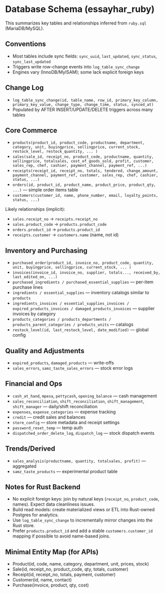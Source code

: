 # Database Schema (essayhar_ruby)

This summarizes key tables and relationships inferred from `ruby.sql` (MariaDB/MySQL).

## Conventions
- Most tables include sync fields: `sync_uuid`, `last_updated`, `sync_status`, `sync_last_updated`
- Triggers write row-change events into `log_table_sync_change`
- Engines vary (InnoDB/MyISAM); some lack explicit foreign keys

## Change Log
- `log_table_sync_change(id, table_name, row_id, primary_key_column, primary_key_value, change_type, change_time, status, synced_at)`
- Populated by AFTER INSERT/UPDATE/DELETE triggers across many tables

## Core Commerce
- `products(product_id, product_code, productname, department, category, unit, buyingprice, sellingprice, current_stock, restock_level, restock_quantity, ... )`
- `sales(sale_id, receipt_no, product_code, productname, quantity, sellingprice, totalsales, cost_of_goods_sold, profit, customer, sales_rep, chef, cashier, payment_channel, payment_ref, ...)`
- `receipts(receipt_id, receipt_no, totals, tendered, change_amount, payment_channel, payment_ref, customer, sales_rep, chef, cashier, status, ...)`
- `orders(id, product_id, product_name, product_price, product_qty, ...)` — simple order items table
- `customers(customer_id, name, phone_number, email, loyalty_points, status, ...)`

Likely relationships (implicit):
- `sales.receipt_no` → `receipts.receipt_no`
- `sales.product_code` → `products.product_code`
- `orders.product_id` → `products.product_id`
- `receipts.customer` → `customers.name` (name, not id)

## Inventory and Purchasing
- `purchased_order(product_id, invoice_no, product_code, quantity, unit, buyingprice, sellingprice, current_stock, ... )`
- `invoices(invoice_id, invoice_no, supplier, totals..., received_by, last_edited_on, ...)`
- `purchased_ingredients / purchased_essential_supplies` — per-item purchase lines
- `ingredients / essential_supplies` — inventory catalogs similar to `products`
- `ingredients_invoices / essential_supplies_invoices / expired_products_invoices / damaged_products_invoices` — supplier invoices by category
- `products_categories / products_departments / products_parent_categories / products_units` — catalogs
- `restock_level(id, last_restock_level, date_modified)` — global config

## Quality and Adjustments
- `expired_products`, `damaged_products` — write-offs
- `sales_errors`, `samz_taste_sales_errors` — stock error logs

## Financial and Ops
- `cash_at_hand`, `mpesa`, `pettycash`, `opening_balance` — cash management
- `sales_reconciliation`, `shift_reconciliation`, `shift_management`, `shift_manager` — daily/shift reconciliation
- `expenses`, `expense_categories` — expense tracking
- `credit` — credit sales and balances
- `store_config` — store metadata and receipt settings
- `password_reset_temp` — temp auth
- `dispatched_order_delete_log`, `dispatch_log` — stock dispatch events

## Trends/Derived
- `sales_analysis(productname, quantity, totalsales, profit)` — aggregated
- `samz_taste_products` — experimental product table

## Notes for Rust Backend
- No explicit foreign keys: join by natural keys (`receipt_no`, `product_code`, names). Expect data cleanliness issues.
- Build read models: create materialized views or ETL into Rust-owned Postgres for analytics.
- Use `log_table_sync_change` to incrementally mirror changes into the Rust store.
- Prefer `products.product_id` and add a stable `customers.customer_id` mapping if possible to avoid name-based joins.

## Minimal Entity Map (for APIs)
- Product(id, code, name, category, department, unit, prices, stock)
- Sale(id, receipt_no, product_code, qty, totals, customer)
- Receipt(id, receipt_no, totals, payment, customer)
- Customer(id, name, contact)
- Purchase(invoice, product, qty, cost)
